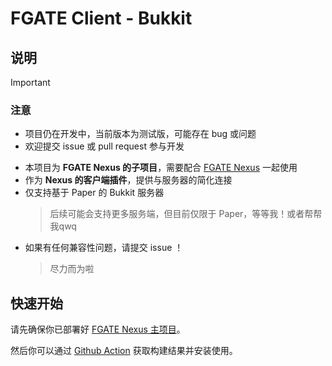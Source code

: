 # FGATE Client - Bukkit

## 说明

> [!IMPORTANT]
>
> ### 注意
>
> * 项目仍在开发中，当前版本为测试版，可能存在 bug 或问题
> * 欢迎提交 issue 或 pull request 参与开发

* 本项目为 **FGATE Nexus 的子项目**，需要配合 [FGATE Nexus](https://github.com/CrashVibe/FGateNexus) 一起使用
* 作为 **Nexus 的客户端插件**，提供与服务器的简化连接
* 仅支持基于 Paper 的 Bukkit 服务器
    > 后续可能会支持更多服务端，但目前仅限于 Paper，等等我！或者帮帮我qwq
* 如果有任何兼容性问题，请提交 issue ！
    > 尽力而为啦

## 快速开始

请先确保你已部署好 [FGATE Nexus 主项目](https://github.com/CrashVibe/FGateNexus)。

然后你可以通过 [Github Action](https://github.com/CrashVibe/FGateClient/actions/workflows/gradle.yml) 获取构建结果并安装使用。
